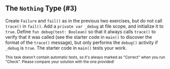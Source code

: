 ## The `Nothing` Type (#3)

Create `Failure` and `fail()` as in the previous two exercises, but do not call
`trace()` in `fail()`. Add a `private var _debug` at file scope, and initialize
it to `true`. Define `fun debug(test: Boolean)` so that it always calls
`trace()` to verify that it was called (see the starter code in `main()` to
discover the format of the `trace()` message), but only performs the `debug()`
activity if `_debug` is `true`. The starter code in `main()` tests your work.

<sub> This task doesn't contain automatic tests,
so it's always marked as "Correct" when you run "Check".
Please compare your solution with the one provided! </sub>
